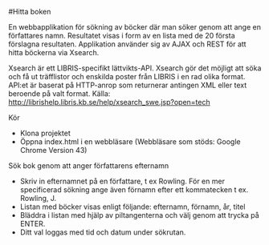 #Hitta boken

En webbapplikation för sökning av böcker där man söker genom att ange en författares namn. 
Resultatet visas i form av en lista med de 20 första förslagna resultaten.
Applikation använder sig av AJAX och REST för att hitta böckerna via Xsearch.

Xsearch är ett LIBRIS-specifikt lättvikts-API. Xsearch gör det möjligt att söka och få ut träfflistor och enskilda poster från LIBRIS i en rad olika format. 
API:et är baserat på HTTP-anrop som returnerar antingen XML eller text beroende på valt format. 
Källa: http://librishelp.libris.kb.se/help/xsearch_swe.jsp?open=tech

Kör
* Klona projektet
* Öppna index.html i en webbläsare (Webbläsare som stöds: Google Chrome Version 43)

Sök bok genom att anger författarens efternamn
* Skriv in efternamnet på en författare, t ex Rowling. För en mer specificerad sökning ange även förnamn efter ett kommatecken t ex. Rowling, J.
* Listan med böcker visas enligt följande: efternamn, förnamn, år, titel
* Bläddra i listan med hjälp av piltangenterna och välj genom att trycka på ENTER.
* Ditt val loggas med tid och datum under sökrutan.

